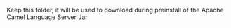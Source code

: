 Keep this folder, it will be used to download during preinstall of the Apache Camel Language Server Jar